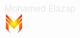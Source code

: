 

<h1 style="margin: 0 auto;font-weight: 300;color: #e1e1e1;">Mohamed Elazap</h1>
<img src="logo.png" alt="">
